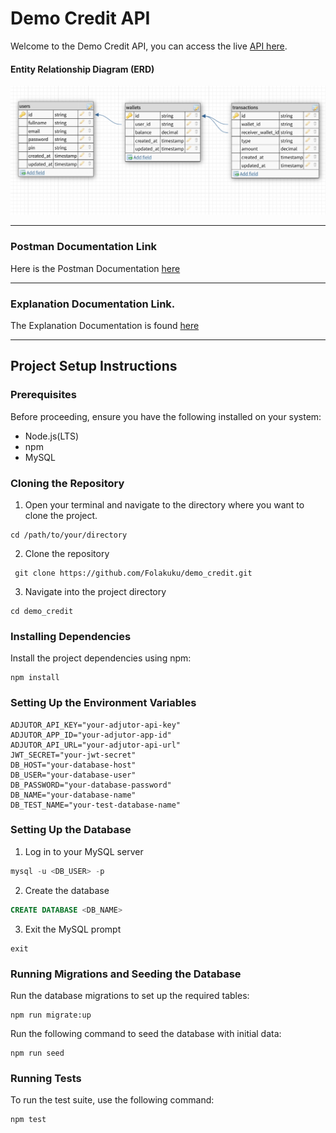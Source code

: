 # Demo Credit API

Welcome to the Demo Credit API, you can access the live [API here](https://folahanmi-ojokuku-lendsqr-be-test.onrender.com).

#### Entity Relationship Diagram (ERD)

![erd diagram](https://github.com/Folakuku/demo_credit/blob/main/erd_demo_credt.png?raw=true)

---

### Postman Documentation Link

Here is the Postman Documentation [here](https://documenter.getpostman.com/view/24732748/2sAYQfDUej)

---

### Explanation Documentation Link.

The Explanation Documentation is found [here](https://docs.google.com/document/d/1tWB147hFl842dFRwh6jPooezAtYiEVhkvkBV6toIvTM/edit?usp=sharing)

---

## Project Setup Instructions

### Prerequisites

Before proceeding, ensure you have the following installed on your system:

-   Node.js(LTS)
-   npm
-   MySQL

### Cloning the Repository

1. Open your terminal and navigate to the directory where you want to clone the project.

```shell
cd /path/to/your/directory
```

2. Clone the repository

```shell
 git clone https://github.com/Folakuku/demo_credit.git
```

3.  Navigate into the project directory

```shell
cd demo_credit
```

### Installing Dependencies

Install the project dependencies using npm:

```shell
npm install
```

### Setting Up the Environment Variables

```shell
ADJUTOR_API_KEY="your-adjutor-api-key"
ADJUTOR_APP_ID="your-adjutor-app-id"
ADJUTOR_API_URL="your-adjutor-api-url"
JWT_SECRET="your-jwt-secret"
DB_HOST="your-database-host"
DB_USER="your-database-user"
DB_PASSWORD="your-database-password"
DB_NAME="your-database-name"
DB_TEST_NAME="your-test-database-name"
```

### Setting Up the Database

1. Log in to your MySQL server

```sql
mysql -u <DB_USER> -p
```

2. Create the database

```sql
CREATE DATABASE <DB_NAME>
```

3. Exit the MySQL prompt

```shell
exit
```

### Running Migrations and Seeding the Database

Run the database migrations to set up the required tables:

```shell
npm run migrate:up
```

Run the following command to seed the database with initial data:

```shell
npm run seed
```

### Running Tests

To run the test suite, use the following command:

```shell
npm test
```
